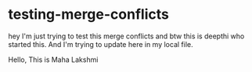 # testing-merge-conflicts
hey I'm just trying to test this merge conflicts and btw this is deepthi who started this.
And I'm trying to update here in my local file.

Hello, This is Maha Lakshmi